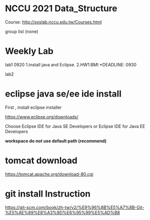 # NCCU 2021 Data_Structure #

Course: http://soslab.nccu.edu.tw/Courses.html

group list
(none)

# Weekly Lab #

lab1 0920 1.install java and Eclipse. 2.HW1:BMI *DEADLINE: 0930

lab2

# eclipse java se/ee ide install #

First , install eclipse installer 

https://www.eclipse.org/downloads/

Choose Eclipse IDE for Java SE Developers or Eclipse IDE for Java EE Developers


**workspace do not use default path (recommend)**

# tomcat download #

https://tomcat.apache.org/download-80.cgi

# git install Instruction #

https://git-scm.com/book/zh-tw/v2/%E9%96%8B%E5%A7%8B-Git-%E5%AE%89%E8%A3%9D%E6%95%99%E5%AD%B8
